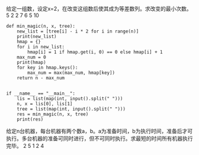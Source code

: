 给定一组数，设定x=2，在改变这组数后使其成为等差数列。求改变的最小次数。
5 2 
2 7 6 5 10
```
def min_magic(n, x, tree):
    new_list = [tree[i] - i * 2 for i in range(n)]
    print(new_list)
    hmap = {}
    for i in new_list:
        hmap[i] = 1 if hmap.get(i, 0) == 0 else hmap[i] + 1
    max_num = 0
    print(hmap)
    for key in hmap.keys():
        max_num = max(max_num, hmap[key])
    return n - max_num


if __name__ == "__main__":
    lis = list(map(int, input().split(" ")))
    n, x = lis[0], lis[1]
    tree = list(map(int, input().split(" ")))
    res = min_magic(n, x, tree)
    print(res)

```

给定n台机器，每台机器有两个数a，b。a为准备时间，b为执行时间，准备后才可执行。多台机器的准备可同时进行，但不可同时执行。求最短的时间所有机器执行完毕。
2
5 1
2 4
